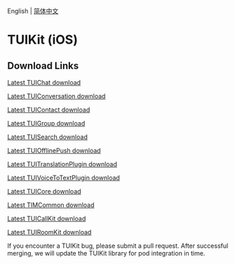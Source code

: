 English | [简体中文](./README_ZH.md)

# TUIKit (iOS)
## Download Links
[Latest TUIChat download](https://im.sdk.cloud.tencent.cn/download/tuikit/7.5.4864/ios/TUIChat.zip)

[Latest TUIConversation download](https://im.sdk.cloud.tencent.cn/download/tuikit/7.5.4864/ios/TUIConversation.zip)

[Latest TUIContact download](https://im.sdk.cloud.tencent.cn/download/tuikit/7.5.4864/ios/TUIContact.zip)

[Latest TUIGroup download](https://im.sdk.cloud.tencent.cn/download/tuikit/7.5.4864/ios/TUIGroup.zip)

[Latest TUISearch download](https://im.sdk.cloud.tencent.cn/download/tuikit/7.5.4864/ios/TUISearch.zip)

[Latest TUIOfflinePush download](https://im.sdk.cloud.tencent.cn/download/tuikit/7.5.4864/ios/TUIOfflinePush.zip)

[Latest TUITranslationPlugin download](https://im.sdk.cloud.tencent.cn/download/tuikit/7.5.4864/ios/TUITranslationPlugin.zip)

[Latest TUIVoiceToTextPlugin download](https://im.sdk.cloud.tencent.cn/download/tuikit/7.5.4864/ios/TUIVoiceToTextPlugin.zip)

[Latest TUICore download](https://im.sdk.cloud.tencent.cn/download/tuikit/7.5.4864/ios/TUICore.zip)

[Latest TIMCommon download](https://im.sdk.cloud.tencent.cn/download/tuikit/7.5.4864/ios/TIMCommon.zip)

[Latest TUICallKit download](https://im.sdk.cloud.tencent.cn/download/tuikit/7.5.4864/ios/TUICallKit.zip)

[Latest TUIRoomKit download](https://im.sdk.cloud.tencent.cn/download/tuikit/7.5.4864/ios/TUIRoomKit.zip)

If you encounter a TUIKit bug, please submit a pull request. After successful merging, we will update the TUIKit library for pod integration in time.
